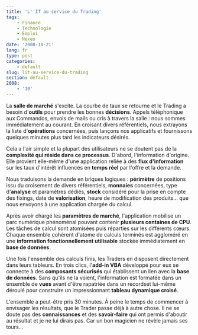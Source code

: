 ```yaml
---
title: 'L''IT au service du Trading'
tags:
    - Finance
    - Technologie
    - Emploi
    - Nexeo
date: '2008-10-21'
lang: fr
type: post
categories:
    - default
slug: lit-au-service-du-trading
section: default
2008:
    - '10'
---
```


La **salle de marché** s'excite. La courbe de taux se retourne et le Trading a besoin d'**outils** pour prendre les bonnes **décisions**. Appels téléphonique aux Commandos, envois de mails ou cris à travers la salle&nbsp;: nous sommes immédiatement au courant. En croisant divers référentiels, nous extrayons la liste d'**opérations** concernées, puis lançons nos applicatifs et fournissons quelques minutes plus tard les indicateurs désirés.

Cela a l'air simple et la plupart des utilisateurs ne se doutent pas de la **complexité qui réside dans ce processus**. D'abord, l'information d'origine. Elle provient elle-même d'une application reliée à des **flux d'information** sur les taux d'intérêt influencés en **temps réel** par l'offre et la demande.

Nous traduisons la demande en briques logiques&nbsp;: **périmètre** de positions issu du croisement de divers référentiels, **monnaies** concernées, type d'**analyse** et paramètres dédiés, **stock** considéré pour la prise en compte des fixings, date de **valorisation**, heure de modification des produits… que nous envoyons à une application chargée du calcul.

Après avoir chargé les **paramètres de marché**, l'application mobilise un parc numérique phénoménal pouvant contenir **plusieurs centaines de CPU**. Les tâches de calcul sont atomisées puis réparties sur les différents cœurs. Chaque ensemble cohérent d'atome de calculs terminés est aggloméré en une **information fonctionnellement utilisable** stockée immédiatement en **base de données**.

Une fois l'ensemble des calculs finis, les Traders en disposent directement dans leurs tableurs. En trois clics, l'**add-in VBA** développé pour eux se connecte à des **composants sécurisés** qui établissent un lien avec la **base de données**. Sans qu'ils ne la voient, l'information est formatée dans un ensemble de **vues** avant d'être rapatriée dans un recordset lui-même déroulé pour construire un impressionnant **tableau dynamique croisé**.

L'ensemble a peut-être pris 30 minutes. À peine le temps de commencer à envisager les résultats, que le Trader passe déjà à autre chose. Il ne se doute pas des **connaissances** et des **savoir-faire** qui ont permis d'aboutir au résultat et je ne lui dirais pas. Car un bon magicien ne révèle jamais ses tours…
